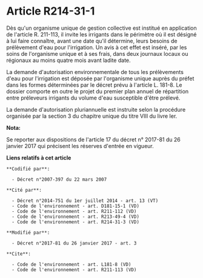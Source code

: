 # Article R214-31-1

Dès qu'un organisme unique de gestion collective est institué en application de l'article R. 211-113, il invite les irrigants
dans le périmètre où il est désigné à lui faire connaître, avant une date qu'il détermine, leurs besoins de prélèvement d'eau
pour l'irrigation. Un avis à cet effet est inséré, par les soins de l'organisme unique et à ses frais, dans deux journaux
locaux ou régionaux au moins quatre mois avant ladite date. 

La demande d'autorisation environnementale de tous les prélèvements d'eau pour l'irrigation est déposée par l'organisme
unique auprès du préfet dans les formes déterminées par le décret prévu à l'article L. 181-8. Le dossier comporte en outre le
projet du premier plan annuel de répartition entre préleveurs irrigants du volume d'eau susceptible d'être prélevé. 

La demande d'autorisation pluriannuelle est instruite selon la procédure organisée par la section 3 du chapitre unique du
titre VIII du livre Ier.

**Nota:**

Se reporter aux dispositions de l'article 17 du décret n° 2017-81 du 26 janvier 2017 qui précisent les réserves d'entrée en
vigueur.

**Liens relatifs à cet article**

	**Codifié par**:

	  - Décret n°2007-397 du 22 mars 2007

	**Cité par**:

	  - Décret n°2014-751 du 1er juillet 2014 - art. 13 (VT)
	  - Code de l'environnement - art. D181-15-1 (VD)
	  - Code de l'environnement - art. R211-112 (VD)
	  - Code de l'environnement - art. R213-49-4 (VD)
	  - Code de l'environnement - art. R214-31-3 (VD)

	**Modifié par**:

	  - Décret n°2017-81 du 26 janvier 2017 - art. 3

	**Cite**:

	  - Code de l'environnement - art. L181-8 (VD)
	  - Code de l'environnement - art. R211-113 (VD)
